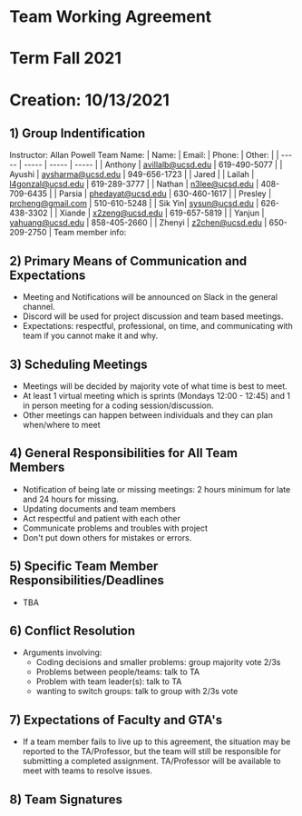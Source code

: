 # Team Working Agreement
# Term Fall 2021
# Creation: 10/13/2021
## 1) Group Indentification
Instructor: Allan Powell
Team Name: 
| Name: | Email: | Phone: | Other: |
| ----- | ----- | ----- | ----- |
| Anthony | avillalb@ucsd.edu | 619-490-5077 |
| Ayushi | aysharma@ucsd.edu | 949-656-1723 |
| Jared |
| Lailah | l4gonzal@ucsd.edu | 619-289-3777 |
| Nathan | n3lee@ucsd.edu | 408-709-6435 |
| Parsia | phedayat@ucsd.edu | 630-460-1617 |
| Presley | prcheng@gmail.com | 510-610-5248 |
| Sik Yin| sysun@ucsd.edu | 626-438-3302 |
| Xiande | x2zeng@ucsd.edu | 619-657-5819 |
| Yanjun | yahuang@ucsd.edu | 858-405-2660 |
| Zhenyi | z2chen@ucsd.edu | 650-209-2750 |
Team member info:

## 2) Primary Means of Communication and Expectations
- Meeting and Notifications will be announced on Slack in the general channel. 
- Discord will be used for project discussion and team based meetings. 
- Expectations: respectful, professional, on time, and communicating with team if you cannot make it and why.

## 3) Scheduling Meetings
- Meetings will be decided by majority vote of what time is best to meet. 
- At least 1 virtual meeting which is sprints (Mondays 12:00 - 12:45) and 1 in person meeting for a coding session/discussion.
- Other meetings can happen between individuals and they can plan when/where to meet

## 4) General Responsibilities for All Team Members
- Notification of being late or missing meetings: 2 hours minimum for late and 24 hours for missing.  
- Updating documents and team members
- Act respectful and patient with each other
- Communicate problems and troubles with project
- Don't put down others for mistakes or errors.

## 5) Specific Team Member Responsibilities/Deadlines
- TBA

## 6) Conflict Resolution
- Arguments involving:
  -  Coding decisions and smaller problems: group majority vote 2/3s
  -  Problems between people/teams: talk to TA
  -  Problem with team leader(s): talk to TA
  -  wanting to switch groups: talk to group with 2/3s vote

## 7) Expectations of Faculty and GTA's
- If a team member fails to live up to this agreement, the situation may be reported to the TA/Professor, but the team will still be responsible for submitting a completed assignment. TA/Professor will be available to meet with teams to resolve issues.


## 8) Team Signatures

